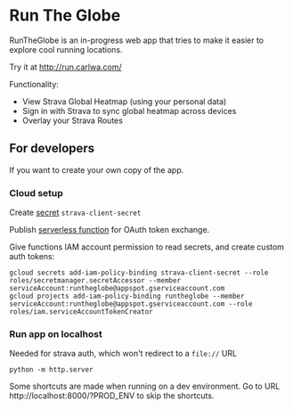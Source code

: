 # Run The Globe

RunTheGlobe is an in-progress web app that tries to make it easier to explore cool running locations.

Try it at http://run.carlwa.com/

Functionality:

* View Strava Global Heatmap (using your personal data)
* Sign in with Strava to sync global heatmap across devices
* Overlay your Strava Routes 

## For developers

If you want to create your own copy of the app.

### Cloud setup

Create [secret](https://dev.to/googlecloud/using-secrets-in-google-cloud-functions-5aem) `strava-client-secret` 

Publish [serverless function](functions/) for OAuth token exchange.

Give functions IAM account permission to read secrets, and create custom auth tokens:

    gcloud secrets add-iam-policy-binding strava-client-secret --role roles/secretmanager.secretAccessor --member serviceAccount:runtheglobe@appspot.gserviceaccount.com
    gcloud projects add-iam-policy-binding runtheglobe --member serviceAccount:runtheglobe@appspot.gserviceaccount.com --role roles/iam.serviceAccountTokenCreator

### Run app on localhost

Needed for strava auth, which won't redirect to a `file://` URL

    python -m http.server

Some shortcuts are made when running on a dev environment. Go to URL http://localhost:8000/?PROD_ENV to skip the shortcuts.
